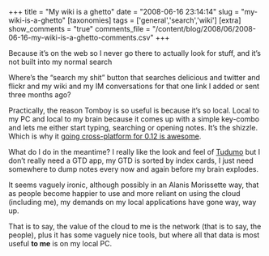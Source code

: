 +++
title = "My wiki is a ghetto"
date = "2008-06-16 23:14:14"
slug = "my-wiki-is-a-ghetto"
[taxonomies]
tags = ['general','search','wiki']
[extra]
show_comments = "true"
comments_file = "/content/blog/2008/06/2008-06-16-my-wiki-is-a-ghetto-comments.csv"
+++

Because it’s on the web so I never go there to actually look for stuff, and it’s not built into my normal search

Where’s the “search my shit” button that searches delicious and twitter and flickr and my wiki and my IM conversations for that one link I added or sent three months ago?

Practically, the reason Tomboy is so useful is because it’s so local. Local to my PC and local to my brain because it comes up with a simple key-combo and lets me either start typing, searching or opening notes. It’s the shizzle. Which is why it [going cross-platform for 0.12 is awesome](http://live.gnome.org/Tomboy/Win32).

What do I do in the meantime? I really like the look and feel of [Tudumo](http://www.tudumo.com/) but I don’t really need a GTD app, my GTD is sorted by index cards, I just need somewhere to dump notes every now and again before my brain explodes.

It seems vaguely ironic, although possibly in an Alanis Morissette way, that as people become happier to use and more reliant on using the cloud (including me), my demands on my local applications have gone way, way up.

That is to say, the value of the cloud to me is the network (that is to say, the people), plus it has some vaguely nice tools, but where all that data is most useful **to me** is on my local PC.
